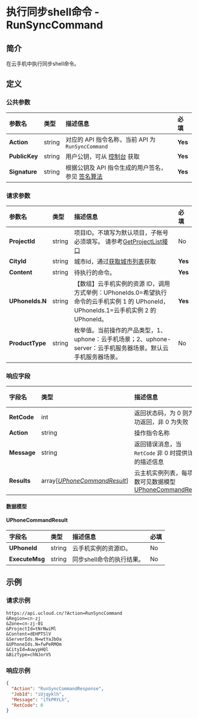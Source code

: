 # 执行同步shell命令 - RunSyncCommand

## 简介

在云手机中执行同步shell命令。









## 定义

### 公共参数

| 参数名 | 类型 | 描述信息 | 必填 |
|:---|:---|:---|:---|
| **Action**     | string  | 对应的 API 指令名称，当前 API 为 `RunSyncCommand`                        | **Yes** |
| **PublicKey**  | string  | 用户公钥，可从 [控制台](https://console.ucloud.cn/uapi/apikey) 获取                                             | **Yes** |
| **Signature**  | string  | 根据公钥及 API 指令生成的用户签名，参见 [签名算法](api/summary/signature.md)  | **Yes** |

### 请求参数

| 参数名 | 类型 | 描述信息 | 必填 |
|:---|:---|:---|:---|
| **ProjectId** | string | 项目ID。不填写为默认项目，子帐号必须填写。 请参考[GetProjectList接口](https://docs.ucloud.cn/api/summary/get_project_list) |No|
| **CityId** | string | 城市Id，通过[获取城市列表](#DescribeUPhoneCities)获取 |**Yes**|
| **Content** | string | 待执行的命令。 |**Yes**|
| **UPhoneIds.N** | string | 【数组】云手机实例的资源 ID，调用方式举例：UPhoneIds.0=希望执行命令的云手机实例 1 的 UPhoneId，UPhoneIds.1=云手机实例 2 的 UPhoneId。 |**Yes**|
| **ProductType** | string | 枚举值。当前操作的产品类型，1、uphone：云手机场景；2、uphone-server：云手机服务器场景。默认云手机服务器场景。 |No|

### 响应字段

| 字段名 | 类型 | 描述信息 | 必填 |
|:---|:---|:---|:---|
| **RetCode** | int | 返回状态码，为 0 则为成功返回，非 0 为失败 |**Yes**|
| **Action** | string | 操作指令名称 |**Yes**|
| **Message** | string | 返回错误消息，当 `RetCode` 非 0 时提供详细的描述信息 |No|
| **Results** | array[[*UPhoneCommandResult*](#UPhoneCommandResult)] | 云主机实例列表，每项参数可见数据模型 [UPhoneCommandResult](#UPhoneCommandResult) |**Yes**|

#### 数据模型


#### UPhoneCommandResult

| 字段名 | 类型 | 描述信息 | 必填 |
|:---|:---|:---|:---|
| **UPhoneId** | string | 云手机实例的资源ID。 |No|
| **ExecuteMsg** | string | 同步shell命令的执行结果。 |No|

## 示例

### 请求示例
    
```
https://api.ucloud.cn/?Action=RunSyncCommand
&Region=cn-zj
&Zone=cn-zj-01
&ProjectId=tNrNwiMl
&Content=dEHPTSlV
&ServerIds.N=wtYaJbOa
&UPhoneIds.N=fwPeRMOm
&CityId=AuwypHQl
&BizType=chNJorVS
```

### 响应示例
    
```json
{
  "Action": "RunSyncCommandResponse",
  "JobId": "iUjqyklh",
  "Message": "iTkPRYLh",
  "RetCode": 0
}
```





